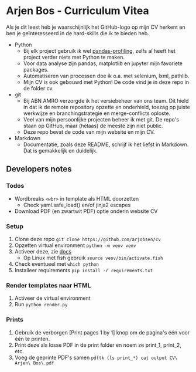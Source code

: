 # Arjen Bos - Curriculum Vitea
Als je dit leest heb je waarschijnlijk het GitHub-logo op mijn CV herkent en ben je geïnteresseerd in de hard-skills die ik te bieden heb.
* Python
  * Bij elk project gebruik ik wel [pandas-profiling](https://pypi.org/project/pandas-profiling/), zelfs al heeft het project verder niets met Python te maken. 
  * Voor data analyse zijn pandas, matplotlib en jupyter mijn favoriete packages.
  * Automatiseren van processen doe ik o.a. met selenium, lxml, pathlib.
  * Mijn CV is ook gebouwd met Python! De code vind je in deze repo in de folder cv.
* git
  * Bij ABN AMRO verzorgde ik het versiebeheer van ons team. Dit hield in dat ik de remote repository opzette en onderhield, toezag op juiste werkwijze en branchingstrategie en merge-conflicts oploste.
  * Veel van mijn persoonlijke projecten beheer ik met git. De repo's staan op GitHub, maar (helaas) de meeste zijn niet public.
  * Deze repo bevat de code van mijn website en mijn CV.
* Markdown
  * Documentatie, zoals deze README, schrijf ik het liefst in Markdown. Dat is gemakkelijk en duidelijk.

## Developers notes
### Todos
* Wordbreaks `<wbr>` in template als HTML doorzetten
    * Check yaml.safe_load() en/of jinja2 escapes
* Download PDF (en zwartwit PDF) optie onderin website CV

### Setup
1) Clone deze repo `git clone https://github.com/arjobsen/cv`
1) Opzetten virtual environment `python -m venv venv`
1) Activeer deze, zie [docs](https://docs.python.org/3/library/venv.html)
    * Op Linux met fish gebruik `source venv/bin/activate.fish`
1) Check eventueel met `which python`
1) Installeer requirements `pip install -r requirements.txt`

### Render templates naar HTML
1) Activeer de virtual environment
1) Run `python render.py`

### Prints
1) Gebruik de verborgen [Print pages 1 by 1] knop om de pagina's één voor één te printen.
1) Print deze als losse PDF in de print folder en noem ze print_1, print_2, etc.
1) Voeg de geprinte PDF's samen `pdftk (ls print_*) cat output CV\ Arjen\ Bos\.pdf`
